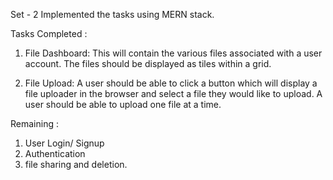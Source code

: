 Set - 2 
Implemented the tasks using MERN stack.

Tasks Completed :
1. File Dashboard: This will contain the various files associated with a user account. The files should be displayed as tiles within a grid.

2.  File Upload: A user should be able to click a button which will display a file uploader in the browser and select a file they would like to upload. A user should be able to upload one file at a time.

Remaining :
1. User Login/ Signup
2. Authentication
3. file sharing and deletion.